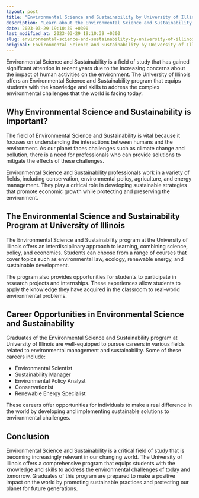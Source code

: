 ```yaml
---
layout: post
title: "Environmental Science and Sustainability by University of Illinois"
description: "Learn about the Environmental Science and Sustainability program offered by University of Illinois and its relevance in addressing global environmental challenges."
date: 2023-03-29 19:10:39 +0300
last_modified_at: 2023-03-29 19:10:39 +0300
slug: environmental-science-and-sustainability-by-university-of-illinois
original: Environmental Science and Sustainability by University of Illinois
---
```


Environmental Science and Sustainability is a field of study that has gained significant attention in recent years due to the increasing concerns about the impact of human activities on the environment. The University of Illinois offers an Environmental Science and Sustainability program that equips students with the knowledge and skills to address the complex environmental challenges that the world is facing today.

## Why Environmental Science and Sustainability is important?

The field of Environmental Science and Sustainability is vital because it focuses on understanding the interactions between humans and the environment. As our planet faces challenges such as climate change and pollution, there is a need for professionals who can provide solutions to mitigate the effects of these challenges.

Environmental Science and Sustainability professionals work in a variety of fields, including conservation, environmental policy, agriculture, and energy management. They play a critical role in developing sustainable strategies that promote economic growth while protecting and preserving the environment.

## The Environmental Science and Sustainability Program at University of Illinois

The Environmental Science and Sustainability program at the University of Illinois offers an interdisciplinary approach to learning, combining science, policy, and economics. Students can choose from a range of courses that cover topics such as environmental law, ecology, renewable energy, and sustainable development.

The program also provides opportunities for students to participate in research projects and internships. These experiences allow students to apply the knowledge they have acquired in the classroom to real-world environmental problems.

## Career Opportunities in Environmental Science and Sustainability

Graduates of the Environmental Science and Sustainability program at University of Illinois are well-equipped to pursue careers in various fields related to environmental management and sustainability. Some of these careers include:

- Environmental Scientist
- Sustainability Manager
- Environmental Policy Analyst
- Conservationist
- Renewable Energy Specialist

These careers offer opportunities for individuals to make a real difference in the world by developing and implementing sustainable solutions to environmental challenges.

## Conclusion

Environmental Science and Sustainability is a critical field of study that is becoming increasingly relevant in our changing world. The University of Illinois offers a comprehensive program that equips students with the knowledge and skills to address the environmental challenges of today and tomorrow. Graduates of this program are prepared to make a positive impact on the world by promoting sustainable practices and protecting our planet for future generations.